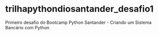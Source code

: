 # trilhapythondiosantander_desafio1
Primeiro desafio do Bootcamp Python Santander - Criando um Sistema Bancário com Python

